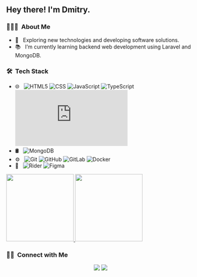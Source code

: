 <h2> Hey there! I'm Dmitry.</h2>

<h3> 👨🏻‍💻 &nbsp;About Me </h3>

- 🤔 &nbsp; Exploring new technologies and developing software solutions.
- 📚 &nbsp;  I’m currently learning  backend web development using Laravel and MongoDB.

<h3> 🛠 &nbsp;Tech Stack</h3>

- 🌐 &nbsp; ![HTML5](https://img.shields.io/badge/-HTML5-333333?style=flat&logo=HTML5) ![CSS](https://img.shields.io/badge/-CSS&nbsp;&&nbsp;SASS&nbsp;&&nbsp;SCSS-333333?style=flat&logo=CSS3&logoColor=1572B6) ![JavaScript](https://img.shields.io/badge/-JavaScript-333333?style=flat&logo=javascript) ![TypeScript](https://img.shields.io/badge/-TypeScript-333333?style=flat&logo=typescript) ![Vue](https://img.shields.io/badge/-Vue&nbsp;&&nbsp;Nuxt-333333?style=flat&logo=Vue.js)
- 🛢 &nbsp; ![MongoDB](https://img.shields.io/badge/-MongoDB-333333?style=flat&logo=mongodb)
- ⚙️ &nbsp; ![Git](https://img.shields.io/badge/-Git-333333?style=flat&logo=git) ![GitHub](https://img.shields.io/badge/-GitHub-333333?style=flat&logo=github) ![GitLab](https://img.shields.io/badge/-GitLab-333333?style=flat&logo=GitLab) ![Docker](https://img.shields.io/badge/-Docker-333333?style=flat&logo=Docker)
- 🔧 &nbsp; ![Rider](https://img.shields.io/badge/-Rider-333333?style=flat&logo=rider) ![Figma](https://img.shields.io/badge/-Figma-333333?style=flat&logo=Figma)

<div>
  <a href="https://github.com/NickBox99">
  <img height="180em" src="https://github-readme-stats.vercel.app/api?username=NickBox99&show_icons=true&theme=dracula&include_all_commits=true&count_private=true"/>
  <img height="180em" src="https://github-readme-stats.vercel.app/api/top-langs/?username=NickBox99&layout=compact&langs_count=7&theme=dracula"/>
  </a>
</div>

<h3> 🤝🏻 &nbsp;Connect with Me </h3>
<div align="center">
<a href = "https://career.habr.com/dmitry_skvortsov"><img src="https://img.shields.io/badge/-Habr-%23333?style=for-the-badge&logo=Habr&logoColor=white"></a> <a href="https://t.me/nickbox99" target="_blank"><img src="https://img.shields.io/badge/-Telegram-%23332?style=for-the-badge&logo=telegram&logoColor=white" /></a>
</div>
